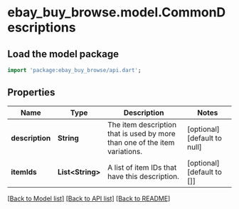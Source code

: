 # ebay_buy_browse.model.CommonDescriptions

## Load the model package
```dart
import 'package:ebay_buy_browse/api.dart';
```

## Properties
Name | Type | Description | Notes
------------ | ------------- | ------------- | -------------
**description** | **String** | The item description that is used by more than one of the item variations. | [optional] [default to null]
**itemIds** | **List&lt;String&gt;** | A list of item IDs that have this description. | [optional] [default to []]

[[Back to Model list]](../README.md#documentation-for-models) [[Back to API list]](../README.md#documentation-for-api-endpoints) [[Back to README]](../README.md)


